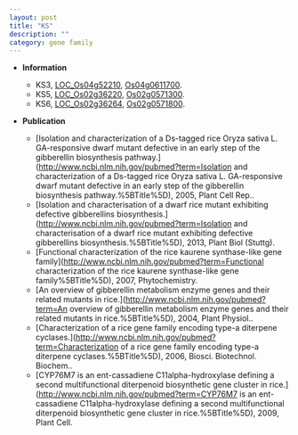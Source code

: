 ```yaml
---
layout: post
title: "KS"
description: ""
category: gene family
---
```


* **Information**  
    + KS3, [LOC_Os04g52210](http://rice.uga.edu/cgi-bin/ORF_infopage.cgi?orf=LOC_Os04g52210), [Os04g0611700](https://rapdb.dna.affrc.go.jp/locus/?name=Os04g0611700).
    + KS5, [LOC_Os02g36220](http://rice.uga.edu/cgi-bin/ORF_infopage.cgi?orf=LOC_Os02g36220), [Os02g0571300](https://rapdb.dna.affrc.go.jp/locus/?name=Os02g0571300).
    + KS6, [LOC_Os02g36264](http://rice.uga.edu/cgi-bin/ORF_infopage.cgi?orf=LOC_Os02g36264), [Os02g0571800](https://rapdb.dna.affrc.go.jp/locus/?name=Os02g0571800).

* **Publication**  
    + [Isolation and characterization of a Ds-tagged rice Oryza sativa L. GA-responsive dwarf mutant defective in an early step of the gibberellin biosynthesis pathway.](http://www.ncbi.nlm.nih.gov/pubmed?term=Isolation and characterization of a Ds-tagged rice Oryza sativa L. GA-responsive dwarf mutant defective in an early step of the gibberellin biosynthesis pathway.%5BTitle%5D), 2005, Plant Cell Rep..
    + [Isolation and characterisation of a dwarf rice mutant exhibiting defective gibberellins biosynthesis.](http://www.ncbi.nlm.nih.gov/pubmed?term=Isolation and characterisation of a dwarf rice mutant exhibiting defective gibberellins biosynthesis.%5BTitle%5D), 2013, Plant Biol (Stuttg).
    + [Functional characterization of the rice kaurene synthase-like gene family](http://www.ncbi.nlm.nih.gov/pubmed?term=Functional characterization of the rice kaurene synthase-like gene family%5BTitle%5D), 2007, Phytochemistry.
    + [An overview of gibberellin metabolism enzyme genes and their related mutants in rice.](http://www.ncbi.nlm.nih.gov/pubmed?term=An overview of gibberellin metabolism enzyme genes and their related mutants in rice.%5BTitle%5D), 2004, Plant Physiol..
    + [Characterization of a rice gene family encoding type-a diterpene cyclases.](http://www.ncbi.nlm.nih.gov/pubmed?term=Characterization of a rice gene family encoding type-a diterpene cyclases.%5BTitle%5D), 2006, Biosci. Biotechnol. Biochem..
    + [CYP76M7 is an ent-cassadiene C11alpha-hydroxylase defining a second multifunctional diterpenoid biosynthetic gene cluster in rice.](http://www.ncbi.nlm.nih.gov/pubmed?term=CYP76M7 is an ent-cassadiene C11alpha-hydroxylase defining a second multifunctional diterpenoid biosynthetic gene cluster in rice.%5BTitle%5D), 2009, Plant Cell.


